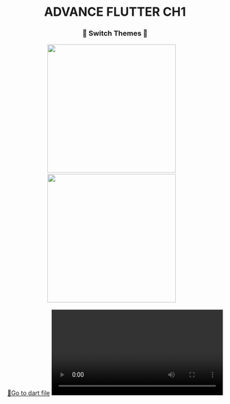 <h1 align="center">ADVANCE FLUTTER CH1</h1>

<h3 align="center">🌅 Switch Themes 🌃</h3>
<p align="center">
  <img src='https://github.com/Aayush141105/Adv_Flutter_Ch1/assets/133498952/6fd8821e-72e1-4ef9-897d-2639a1e794c0' width = 300>&nbsp;&nbsp;&nbsp;&nbsp;
  <img src='https://github.com/Aayush141105/Adv_Flutter_Ch1/assets/133498952/511ddc0b-0b18-4236-8455-609edced56f2' width = 300>&nbsp;&nbsp;&nbsp;&nbsp;

  <div align="center">
    <a href="https://github.com/Aayush141105/Adv_Flutter_Ch1/tree/master/lib/Theme%20Change">🔗Go to dart file</a>

<video src="https://github.com/Aayush141105/Adv_Flutter_Ch1/assets/133498952/1169695b-134a-4bc3-b75f-610945502dfe" width="400">
  </div>
</p>



